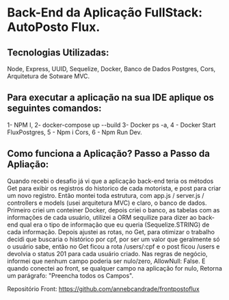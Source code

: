 # Back-End da Aplicação FullStack: AutoPosto Flux.

## Tecnologias Utilizadas: 
Node, Express, UUID, Sequelize, Docker, Banco de Dados Postgres, Cors, Arquitetura de Sotware MVC. 

## Para executar a aplicação na sua IDE aplique os seguintes comandos: 
1- NPM I, 
2- docker-compose up --build 
3- Docker ps -a, 
4 - Docker Start FluxPostgres, 
5 - Npm i Cors, 
6 - Npm Run Dev. 

## Como funciona a Aplicação? Passo a Passo da Apliação: 
Quando recebi o desafio já vi que a aplicação back-end teria os métodos Get para exibir os registros do historico de cada motorista, 
e post para criar um novo registro. Então montei toda estrutura, com app.js / server.js / controllers e models (usei arquitetura MVC)
e claro, o banco de dados. Primeiro criei um conteiner Docker, depois criei o banco, as tabelas com as informações de cada usuário, 
utilizei a ORM sequilize para dizer ao back-end qual era o tipo de informação que eu queria (Sequelize.STRING) de cada informação. 
Depois ajustei as rotas, no Get, para otimizar o trabalho decidi que buscaria o histórico por cpf, por ser um valor que geralmente só 
o usuário sabe, então no Get ficou a rota /users/:cpf e o post ficou /users e devolvia o status 201 para cada usuário criado. 
Nas regras de negócio, informei que nenhum campo poderia ser nulo/zero, AllowNull: False. E quando conectei ao front, se qualquer campo na aplicação for nulo, Retorna um parágrafo: 
"Preencha todos os Campos". 

Repositório Front: https://github.com/annebcandrade/frontpostoflux
